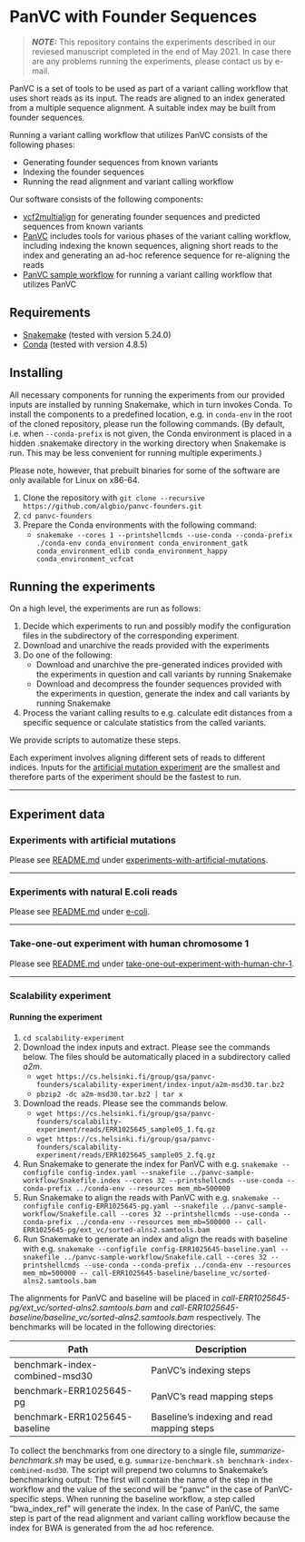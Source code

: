 # PanVC with Founder Sequences

> **_NOTE:_** This repository contains the experiments described in our reviesed manuscript completed in the end of May 2021. In case there are any problems running the experiments, please contact us by e-mail.

PanVC is a set of tools to be used as part of a variant calling workflow that uses short reads as its input. The reads are aligned to an index generated from a multiple sequence alignment. A suitable index may be built from founder sequences.

Running a variant calling workflow that utilizes PanVC consists of the following phases:

 * Generating founder sequences from known variants
 * Indexing the founder sequences
 * Running the read alignment and variant calling workflow

Our software consists of the following components:

 * [vcf2multialign](https://github.com/tsnorri/vcf2multialign) for generating founder sequences and predicted sequences from known variants
 * [PanVC](https://gitlab.com/dvalenzu/PanVC/-/tree/PanVC-2.0-rc-tsnorri) includes tools for various phases of the variant calling workflow, including indexing the known sequences, aligning short reads to the index and generating an ad-hoc reference sequence for re-aligning the reads
 * [PanVC sample workflow](https://github.com/algbio/panvc-sample-workflow) for running a variant calling workflow that utilizes PanVC


## Requirements
 
 * [Snakemake](https://snakemake.readthedocs.io/) (tested with version 5.24.0)
 * [Conda](https://conda.io/) (tested with version 4.8.5)


## Installing

All necessary components for running the experiments from our provided inputs are installed by running Snakemake, which in turn invokes Conda. To install the components to a predefined location, e.g. in `conda-env` in the root of the cloned repository, please run the following commands. (By default, i.e. when `--conda-prefix` is not given, the Conda environment is placed in a hidden .snakemake directory in the working directory when Snakemake is run. This may be less convenient for running multiple experiments.)

Please note, however, that prebuilt binaries for some of the software are only available for Linux on x86-64.

 1. Clone the repository with `git clone --recursive https://github.com/algbio/panvc-founders.git`
 2. `cd panvc-founders`
 3. Prepare the Conda environments with the following command:
    * `snakemake --cores 1 --printshellcmds --use-conda --conda-prefix ./conda-env conda_environment conda_environment_gatk conda_environment_edlib conda_environment_happy conda_environment_vcfcat`


## Running the experiments

On a high level, the experiments are run as follows:

 1. Decide which experiments to run and possibly modify the configuration files in the subdirectory of the corresponding experiment.
 2. Download and unarchive the reads provided with the experiments
 3. Do one of the following:
    * Download and unarchive the pre-generated indices provided with the experiments in question and call variants by running Snakemake
    * Download and decompress the founder sequences provided with the experiments in question, generate the index and call variants by running Snakemake
 4. Process the variant calling results to e.g. calculate edit distances from a specific sequence or calculate statistics from the called variants.

We provide scripts to automatize these steps.

Each experiment involves aligning different sets of reads to different indices. Inputs for the [artificial mutation experiment](#experiments-with-artificial-mutations) are the smallest and therefore parts of the experiment should be the fastest to run.

---

## Experiment data

### Experiments with artificial mutations

Please see [README.md](experiments-with-artificial-mutations/README.md) under [experiments-with-artificial-mutations](experiments-with-artificial-mutations).

---

### Experiments with natural E.coli reads

Please see [README.md](e-coli/README.md) under [e-coli](e-coli).

---

### Take-one-out experiment with human chromosome 1

Please see [README.md](take-one-out-experiment-with-human-chr-1/README.md) under [take-one-out-experiment-with-human-chr-1](take-one-out-experiment-with-human-chr-1).

---

### Scalability experiment

#### Running the experiment

 1. `cd scalability-experiment`
 2. Download the index inputs and extract. Please see the commands below. The files should be automatically placed in a subdirectory called *a2m*.
     * `wget https://cs.helsinki.fi/group/gsa/panvc-founders/scalability-experiment/index-input/a2m-msd30.tar.bz2`
     * `pbzip2 -dc a2m-msd30.tar.bz2 | tar x`
 3. Download the reads. Please see the commands below.
     * `wget https://cs.helsinki.fi/group/gsa/panvc-founders/scalability-experiment/reads/ERR1025645_sample05_1.fq.gz`
     * `wget https://cs.helsinki.fi/group/gsa/panvc-founders/scalability-experiment/reads/ERR1025645_sample05_2.fq.gz`
 4. Run Snakemake to generate the index for PanVC with e.g. `snakemake --configfile config-index.yaml --snakefile ../panvc-sample-workflow/Snakefile.index --cores 32 --printshellcmds --use-conda --conda-prefix ../conda-env --resources mem_mb=500000`
 5. Run Snakemake to align the reads with PanVC with e.g. `snakemake --configfile config-ERR1025645-pg.yaml --snakefile ../panvc-sample-workflow/Snakefile.call --cores 32 --printshellcmds --use-conda --conda-prefix ../conda-env --resources mem_mb=500000 -- call-ERR1025645-pg/ext_vc/sorted-alns2.samtools.bam`
 6. Run Snakemake to generate an index and align the reads with baseline with e.g. `snakemake --configfile config-ERR1025645-baseline.yaml --snakefile ../panvc-sample-workflow/Snakefile.call --cores 32 --printshellcmds --use-conda --conda-prefix ../conda-env --resources mem_mb=500000 -- call-ERR1025645-baseline/baseline_vc/sorted-alns2.samtools.bam`

The alignments for PanVC and baseline will be placed in *call-ERR1025645-pg/ext_vc/sorted-alns2.samtools.bam* and *call-ERR1025645-baseline/baseline_vc/sorted-alns2.samtools.bam* respectively. The benchmarks will be located in the following directories:

| Path                           | Description                                |
| ------------------------------ | ------------------------------------------ |
| benchmark-index-combined-msd30 | PanVC’s indexing steps                     |
| benchmark-ERR1025645-pg        | PanVC’s read mapping steps                 |
| benchmark-ERR1025645-baseline  | Baseline’s indexing and read mapping steps |

To collect the benchmarks from one directory to a single file, *summarize-benchmark.sh* may be used, e.g. `summarize-benchmark.sh benchmark-index-combined-msd30`. The script will prepend two columns to Snakemake’s benchmarking output: The first will contain the name of the step in the workflow and the value of the second will be “panvc” in the case of PanVC-specific steps. When running the baseline workflow, a step called “bwa_index_ref” will generate the index. In the case of PanVC, the same step is part of the read alignment and variant calling workflow because the index for BWA is generated from the ad hoc reference.
